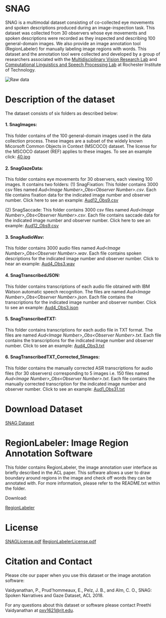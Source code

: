 # SNAG
SNAG is a multimodal dataset consisting of co-collected eye movements and spoken descriptions produced during an image-inspection task. This dataset was collected from 30 observers whose eye movements and spoken descriptions were recorded as they inspected and describing 100 general-domain images. We also provide an image annotation tool (RegionLabeler) for manually labeling image regions with words. This dataset and the annotation tool were collected and developed by a group of researchers associated with the [Multidisciplinary Vision Research Lab](http://mvrl.cis.rit.edu/) and [Computational Linguistics and Speech Processing Lab](https://www.rit.edu/clasp/) at Rochester Institute of Technology.

![Raw data](https://github.com/mvrl-clasp/SNAG/blob/master/thesissnagrawdata.jpg "Logo Title Text 1")

# Description of the dataset
The dataset consists of six folders as described below:
#### 1. SnagImages: 
   This folder contains of the 100 general-domain images used in the data collection process. These images are a subset of the widely known Micorsoft Common Objects in Context (MSCOCO) dataset. The license for the MSCOCO dataset (REF) applies to these images. To see an example click: [40.jpg](https://drive.google.com/file/d/1QKfN_0N2uv4duNgoGB9U2SY-i6yhWyDT/view?usp=sharing)

#### 2. SnagGazeData:
   This folder contains eye movements for 30 observers, each viewing 100 images. It contains two folders:
   (1) SnagFixation: This folder contains 3000 csv files named *Aud&lt;Image Number&gt;_Obs&lt;Observer Number&gt;.csv*. Each file contains fixation data for the indicated image number and observer number. Click here to see an example: [Aud12_Obs9.csv](https://drive.google.com/file/d/1eODq9g_db25N2MCheBrNlnPaDRYIzIUc/view?usp=sharing)
   
   (2) SnagSaccade: This folder contains 3000 csv files named *Aud&lt;Image Number&gt;_Obs&lt;Observer Number&gt;.csv*. Each file contains saccade data for the indicated image number and observer number. Click here to see an example: [Aud12_Obs9.csv](https://drive.google.com/file/d/1Q8DzY0zTglwr-Zy5voBMll9l9BZWbhYs/view?usp=sharing)

#### 3. SnagAudioWav:
   This folder contains 3000 audio files named *Aud&lt;Image Number&gt;_Obs&lt;Observer Number&gt;.wav*. Each file contains spoken descriptions for the indicated image number and observer number. Click to hear an example: [Aud4_Obs3.wav](https://drive.google.com/file/d/13WGdCpKT4ZAKDodF3xw0pBgzWATVC8WO/view?usp=sharing)
   
#### 4. SnagTranscribedJSON:
   This folder contains transcriptions of each audio file obtained with IBM Watson automatic speech recognition. The files are named *Aud&lt;Image Number&gt;_Obs&lt;Observer Number&gt;.json*. Each file contains the transcriptions for the indicated image number and observer number. Click to see an example: [Aud4_Obs3.json](https://drive.google.com/file/d/1Str3ysFcGGI_9z5zyRZG86dbfbjuh8IO/view?usp=sharing)
   
#### 5. SnagTranscribedTXT:
   This folder contains transcriptions for each audio file in TXT format. The files are named *Aud&lt;Image Number&gt;_Obs&lt;Observer Number&gt;.txt*. Each file contains the transcriptions for the indicated image number and observer number. Click to see an example: [Aud4_Obs3.txt](https://drive.google.com/file/d/1CLEH67j0cgphdDSZ0gfXACau2b6BGyKH/view?usp=sharing)
  
#### 6. SnagTranscribedTXT_Corrected_5Images:
   This folder contains the manually corrected ASR transcriptions for audio files (for 30 observers) corresponding to 5 images i.e. 150 files named *Aud&lt;Image Number&gt;_Obs&lt;Observer Number&gt;.txt*. Each file contains the manually corrected transcription for the indicated image number and observer number. Click to see an example: [Aud1_Obs31.txt](https://drive.google.com/file/d/1ohj1VzksMl_F35HZLgBMu5vMSIfjhFPq/view?usp=sharing)

# Download Dataset
[SNAG Dataset](https://drive.google.com/drive/folders/1P-K7kLjEp7hBUCZG53YHCqYO08Z6zdvy?usp=sharing)

# RegionLabeler: Image Region Annotation Software
This folder contains RegionLabeler, the image annotation user interface as briefly described in the ACL paper. This software allows a user to draw boundary around regions in the image and check off words they can be annotated with. For more information, please refer to the README.txt within the folder. 

Download:

[RegionLabeler](https://drive.google.com/drive/folders/1e6ZMmMNd52WPLEwmJ-s8pNzXS0IN17VH?usp=sharing)

# License
[SNAGLicense.pdf](https://drive.google.com/file/d/1oyhkPnFniqBuh0UJoJ-l9U-70UEbI6rR/view?usp=sharing)
[RegionLabelerLicense.pdf](https://drive.google.com/file/d/1LpmSMNu1s0S8U3-EcYB3ANvS9K0n2wHd/view?usp=sharing)

# Citation and Contact
Please cite our paper when you use this dataset or the image anotation software:

Vaidyanathan, P., Prud'hommeaux, E., Pelz, J. B., and Alm, C. O., SNAG: Spoken Narratives and Gaze Dataset, ACL 2018. 

For any questions about this dataset or software please contact Preethi Vaidyanathan at pxv1621@rit.edu.
